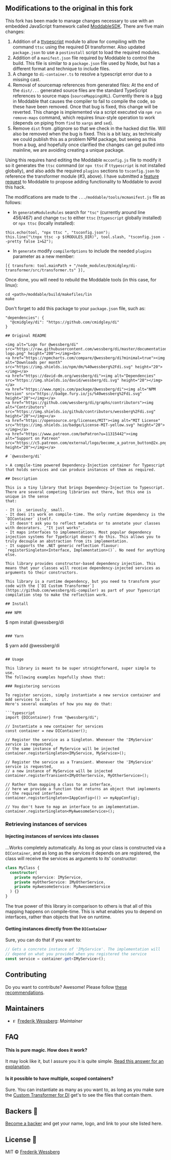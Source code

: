 ## Modifications to the original in this fork

This fork has been made to manage changes necessary to use with an embedded JavaScript framework called [ModdableSDK](https://github.com/Moddable-OpenSource/moddable).  There are five main changes:

1) Addition of a [ttypescript](https://github.com/cevek/ttypescript) module to allow for compiling with the command `ttsc` using the required DI transformer.  Also updated `package.json` to use a `postinstall` script to load the required modules.
2) Addition of a `manifest.json` file required by Moddable to control the build.  This file is similar to a `package.json` file used by Node, but has a different format and technique to include files.
3) A change to `di-container.ts` to resolve a typescript error due to a missing cast.
4) Removal of sourcemap references from generated files: At the end of the `dist/...` generated source files are the standard TypeScript references to source maps (`sourceMappingURL`).  Currently there is a [bug](https://github.com/Moddable-OpenSource/moddable/issues/771) in Moddable that causes the compiler to fail to compile the code, so these have been removed.  Once that bug is fixed, this change will be reverted.  This change is implemented via a script executed via `npm run remove-maps` command, which requires linux-style operation to work (depends on piping from `find` to `xargs` and `sed`).
5) Remove `dist` from .gitignore so that we check in the hacked dist file.  Will also be removed when the bug is fixed.  This is a bit lazy, as technically we could publish this as a problem NPM package, but seeing as this from a bug, and hopefully once clarified the changes can get pulled into mainline, we are avoiding creating a unique package.

Using this requires hand editing the Moddable `mcconfig.js` file to modify it so it generates the `ttsc` command (or `npx ttsc` if `ttypescript` is not installed globally), and also adds the required `plugins` sections to `tsconfig.json` to reference the transformer module (#3, above).  I have submitted a [feature request](https://github.com/Moddable-OpenSource/moddable/issues/772) to Moddable to propose adding functionality to Moddable to avoid this hack.

The modifications are made to the `.../moddable/tools/mcmanifest.js` file as follows:

* In `generateModulesRules` search for `"tsc"` (currently around line 456/467) and change `tsc` to either `ttsc` (`ttypescript` globally installed) or `npx ttsc` (locally installed):
```tsc
this.echo(tool, "npx ttsc ", "tsconfig.json");
this.line("\tnpx ttsc -p $(MODULES_DIR)", tool.slash, "tsconfig.json --pretty false 1>&2");
```
* In `generate` modify `compilerOptions` to include the needed `plugins` parameter as a new member: 
```tsc
[{ transform: tool.mainPath + "/node_modules/@cmidgley/di-transformer/src/transformer.ts" }],
```

Once done, you will need to rebuild the Moddable tools (in this case, for linux):

```
cd <path>/moddable/build/makefiles/lin
make
```

Don't forget to add this package to your `package.json` file, such as:

```
"dependencies": {
  "@cmidgley/di": "https://github.com/cmidgley/di"
}

## Original README

<img alt="Logo for @wessberg/di" src="https://raw.githubusercontent.com/wessberg/di/master/documentation/asset/di-logo.png" height="200"></img><br>
<a href="https://npmcharts.com/compare/@wessberg/di?minimal=true"><img alt="Downloads per month" src="https://img.shields.io/npm/dm/%40wessberg%2Fdi.svg" height="20"></img></a>
<a href="https://david-dm.org/wessberg/di"><img alt="Dependencies" src="https://img.shields.io/david/wessberg/di.svg" height="20"></img></a>
<a href="https://www.npmjs.com/package/@wessberg/di"><img alt="NPM Version" src="https://badge.fury.io/js/%40wessberg%2Fdi.svg" height="20"></img></a>
<a href="https://github.com/wessberg/di/graphs/contributors"><img alt="Contributors" src="https://img.shields.io/github/contributors/wessberg%2Fdi.svg" height="20"></img></a>
<a href="https://opensource.org/licenses/MIT"><img alt="MIT License" src="https://img.shields.io/badge/License-MIT-yellow.svg" height="20"></img></a>
<a href="https://www.patreon.com/bePatron?u=11315442"><img alt="Support on Patreon" src="https://c5.patreon.com/external/logo/become_a_patron_button@2x.png" height="20"></img></a>

# `@wessberg/di`

> A compile-time powered Dependency-Injection container for Typescript that holds services and can produce instances of them as required.

## Description

This is a tiny library that brings Dependency-Injection to Typescript. There are several competing libraries out there, but this one is unique in the sense
that:

- It is _seriously_ small.
- It does its work on compile-time. The only runtime dependency is the `DIContainer` itself.
- It doesn't ask you to reflect metadata or to annotate your classes with decorators. _"It just works"_.
- It maps interfaces to implementations. Most popular dependency injection systems for TypeScript doesn't do this. This allows you to truly decouple an abstraction from its implementation.
- It supports the .NET generic reflection flavour: `registerSingleton<Interface, Implementation>()`. No need for anything else.

This library provides constructor-based dependency injection. This means that your classes will receive dependency-injected services as arguments to their constructors.

This library is a runtime dependency, but you need to transform your code with the [`DI Custom Transformer`](https://github.com/wessberg/di-compiler) as part of your Typescript compilation step to make the reflection work.

## Install

### NPM

```
$ npm install @wessberg/di
```

### Yarn

```
$ yarn add @wessberg/di
```

## Usage

This library is meant to be super straightforward, super simple to use.
The following examples hopefully shows that:

### Registering services

To register services, simply instantiate a new service container and add services to it.
Here's several examples of how you may do that:

```typescript
import {DIContainer} from "@wessberg/di";

// Instantiate a new container for services
const container = new DIContainer();

// Register the service as a Singleton. Whenever the 'IMyService' service is requested,
// the same instance of MyService will be injected
container.registerSingleton<IMyService, MyService>();

// Register the service as a Transient. Whenever the 'IMyService' service is requested,
// a new instance of MyService will be injected
container.registerTransient<IMyOtherService, MyOtherService>();

// Rather than mapping a class to an interface,
// here we provide a function that returns an object that implements
// the required interface
container.registerSingleton<IAppConfig>(() => myAppConfig);

// You don't have to map an interface to an implementation.
container.registerSingleton<MyAwesomeService>();
```

### Retrieving instances of services

#### Injecting instances of services into classes

...Works completely automatically. As long as your class is constructed via
a `DIContainer`, and as long as the services it depends on are registered,
the class will receive the services as arguments to its' constructor:

```typescript
class MyClass {
  constructor(
    private myService: IMyService,
    private myOtherService: IMyOtherService,
    private myAwesomeService: MyAwesomeService
  ) {}
}
```

The true power of this library in comparison to others is that all of this mapping happens on compile-time.
This is what enables you to depend on interfaces, rather than objects that live on runtime.

#### Getting instances directly from the `DIContainer`

Sure, you can do that if you want to:

```typescript
// Gets a concrete instance of 'IMyService'. The implementation will
// depend on what you provided when you registered the service
const service = container.get<IMyService>();
```

## Contributing

Do you want to contribute? Awesome! Please follow [these recommendations](./CONTRIBUTING.md).

## Maintainers

- <a href="https://github.com/wessberg"><img alt="Frederik Wessberg" src="https://avatars2.githubusercontent.com/u/20454213?s=460&v=4" height="11"></img></a> [Frederik Wessberg](https://github.com/wessberg): _Maintainer_

## FAQ

#### This is pure magic. How does it work?

It may look like it, but I assure you it is quite simple. [Read this answer for an explanation](https://github.com/wessberg/di-compiler#how-does-it-work-exactly).

#### Is it possible to have multiple, scoped containers?

Sure. You can instantiate as many as you want to, as long as you make sure the [Custom Transformer for DI](https://github.com/wessberg/di-compiler) get's to see the files that contain them.

## Backers 🏅

[Become a backer](https://www.patreon.com/bePatron?u=11315442) and get your name, logo, and link to your site listed here.

## License 📄

MIT © [Frederik Wessberg](https://github.com/wessberg)
